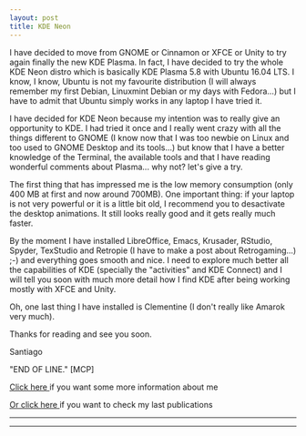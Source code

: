 ```yaml
---
layout: post
title: KDE Neon
---
```


I have decided to move from GNOME or Cinnamon or XFCE or Unity to try again finally the new KDE Plasma.
In fact, I have decided to try the whole KDE Neon distro which is basically KDE Plasma 5.8 with Ubuntu 16.04 LTS. I know, I know, Ubuntu is not my favourite distribution (I will always remember my first Debian, Linuxmint Debian or my days with Fedora...) but I have to admit that Ubuntu simply works in any laptop I have tried it.

I have decided for KDE Neon because my intention was to really give an opportunity to KDE. I had tried it once and I really went crazy with all the things different to GNOME (I know now that I was too newbie on Linux and too used to GNOME Desktop and its tools...) but know that I have a better knowledge of the Terminal, the available tools and that I have reading wonderful comments about Plasma... why not? let's give a try.

The first thing that has impressed me is the low memory consumption (only 400 MB at first and now around 700MB). One important thing: if your laptop is not very powerful or it is a little bit old, I recommend you to desactivate the desktop animations. It still looks really good and it gets really much faster.

By the moment I have installed LibreOffice, Emacs, Krusader, RStudio, Spyder, TexStudio and Retropie (I have to make a post about Retrogaming...) ;-) and everything goes smooth and nice. I need to explore much better all the capabilities of KDE (specially the "activities" and KDE Connect) and I will tell you soon with much more detail how I find KDE after being working mostly with XFCE and Unity.

Oh, one last thing I have installed is Clementine (I don't really like Amarok very much).


Thanks for reading and see you soon.

Santiago

"END OF LINE." [MCP]

[Click here ](https://mohr-sm.github.io/about/ "About me")if you want some more information about me

[Or click here ](https://mohr-sm.github.io/publications/ "Publications")if you want to check my last publications

-----------------------------------------------------------------------------------


-----------------------------------------------------------------------------------
